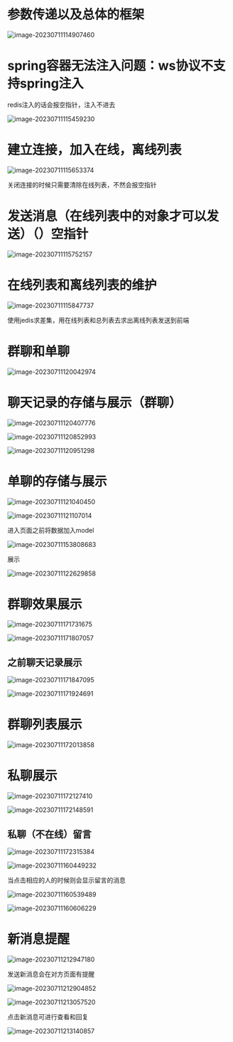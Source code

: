 # 参数传递以及总体的框架

![image-20230711114907460](markdownImg/image-20230711114907460.png)

# spring容器无法注入问题：ws协议不支持spring注入

redis注入的话会报空指针，注入不进去



![image-20230711115459230](/markdownImg/image-20230711115459230.png)

# 建立连接，加入在线，离线列表

![image-20230711115653374](/markdownImg/image-20230711115653374.png)

关闭连接的时候只需要清除在线列表，不然会报空指针

# 发送消息（在线列表中的对象才可以发送）（）空指针

![image-20230711115752157](/markdownImg/image-20230711115752157.png)

# 在线列表和离线列表的维护

![image-20230711115847737](/markdownImg/image-20230711115847737.png)

使用jedis求差集，用在线列表和总列表去求出离线列表发送到前端

# 群聊和单聊

![image-20230711120042974](/markdownImg/image-20230711120042974.png)

# 聊天记录的存储与展示（群聊）

![image-20230711120407776](/markdownImg/image-20230711120407776.png)

![image-20230711120852993](/markdownImg/image-20230711120852993.png)

![image-20230711120951298](/markdownImg/image-20230711120951298.png)

# 单聊的存储与展示

![image-20230711121040450](/markdownImg/image-20230711121040450.png)

![image-20230711121107014](/markdownImg/image-20230711121107014.png)

进入页面之前将数据加入model

![image-20230711153808683](/markdownImg/image-20230711153808683.png)

展示

![image-20230711122629858](/markdownImg/image-20230711122629858.png)

# 群聊效果展示

![image-20230711171731675](/markdownImg/image-20230711171731675.png)

![image-20230711171807057](/markdownImg/image-20230711171807057.png)

## 之前聊天记录展示

![image-20230711171847095](/markdownImg/image-20230711171847095.png)

![image-20230711171924691](/markdownImg/image-20230711171924691.png)

# 群聊列表展示

![image-20230711172013858](/markdownImg/image-20230711172013858.png)

# 私聊展示

![image-20230711172127410](/markdownImg/image-20230711172127410.png)

![image-20230711172148591](/markdownImg/image-20230711172148591.png)



## 私聊（不在线）留言

![image-20230711172315384](/markdownImg/image-20230711172315384.png)



![image-20230711160449232](/markdownImg/image-20230711160449232.png)

当点击相应的人的时候则会显示留言的消息

![image-20230711160539489](/markdownImg/image-20230711160539489.png)

![image-20230711160606229](/markdownImg/image-20230711160606229.png)

# 新消息提醒

![image-20230711212947180](/markdownImg/image-20230711212947180.png)

发送新消息会在对方页面有提醒

![image-20230711212904852](/markdownImg/image-20230711212904852.png)

![image-20230711213057520](/markdownImg/image-20230711213057520.png)

点击新消息可进行查看和回复

![image-20230711213140857](/markdownImg/image-20230711213140857.png)

